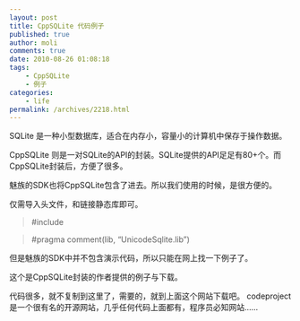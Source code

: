 ```yaml
---
layout: post
title: CppSQLite 代码例子
published: true
author: moli
comments: true
date: 2010-08-26 01:08:18
tags:
    - CppSQLite
    - 例子
categories:
    - life
permalink: /archives/2218.html
---
```

[][1]SQLite 是一种小型数据库，适合在内存小，容量小的计算机中保存于操作数据。
  
CppSQLite 则是一对SQLite的API的封装。SQLite提供的API足足有80+个。而CppSQLite封装后，方便了很多。
  
魅族的SDK也将CppSQLite包含了进去。所以我们使用的时候，是很方便的。
  
仅需导入头文件，和链接静态库即可。

> #include 
  
> #pragma comment(lib, &#8220;UnicodeSqlite.lib&#8221;)

但是魅族的SDK中并不包含演示代码，所以只能在网上找一下例子了。

 这个是CppSQLite封装的作者提供的例子与下载。

代码很多，就不复制到这里了，需要的，就到上面这个网站下载吧。 codeproject 是一个很有名的开源网站，几乎任何代码上面都有，程序员必知网站……

 [1]: http://huoxr.com/wp-content/uploads/2010/08/SQLite.jpg